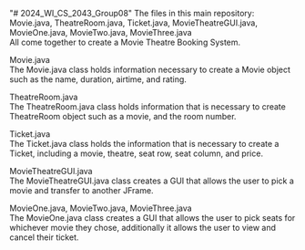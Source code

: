 "# 2024_WI_CS_2043_Group08" 
The files in this main repository: Movie.java, TheatreRoom.java, Ticket.java, MovieTheatreGUI.java, MovieOne.java, MovieTwo.java, MovieThree.java  
All come together to create a Movie Theatre Booking System.  
  
Movie.java  
The Movie.java class holds information necessary to create a Movie object such as the name, duration, airtime, and rating.  
  
TheatreRoom.java  
The TheatreRoom.java class holds information that is necessary to create TheatreRoom object such as a movie, and the room number.  
  
Ticket.java  
The Ticket.java class holds the information that is necessary to create a Ticket, including a movie, theatre, seat row, seat column, and price.  

MovieTheatreGUI.java  
The MovieTheatreGUI.java class creates a GUI that allows the user to pick a movie and transfer to another JFrame.  

MovieOne.java, MovieTwo.java, MovieThree.java  
The MovieOne.java class creates a GUI that allows the user to pick seats for whichever movie they chose, additionally it allows the user to view and cancel their ticket.  


